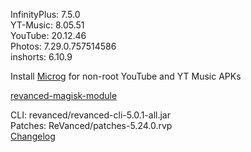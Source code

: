 InfinityPlus: 7.5.0  
YT-Music: 8.05.51  
YouTube: 20.12.46  
Photos: 7.29.0.757514586  
inshorts: 6.10.9  

Install [Microg](https://github.com/ReVanced/GmsCore/releases) for non-root YouTube and YT Music APKs  

[revanced-magisk-module](https://github.com/j-hc/revanced-magisk-module)
  
CLI: revanced/revanced-cli-5.0.1-all.jar  
Patches: ReVanced/patches-5.24.0.rvp  
[Changelog](https://github.com/ReVanced/revanced-patches/releases/tag/v5.24.0)  
